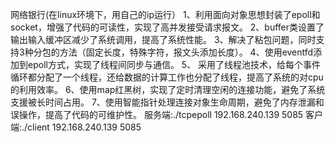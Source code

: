网络银行(在linux环境下，用自己的ip运行）
1、利用面向对象思想封装了epoll和socket，增强了代码的可读性，实现了高并发接受请求报文。
2、buffer类设置了输出输入缓冲区减少了系统调用，提高了系统性能。
3、解决了粘包问题，同时支持3种分包的方法（固定长度，特殊字符，报文头添加长度）。
4、使用eventfd添加到epoll方式，实现了线程间同步与通信。
5、 采用了线程池技术，给每个事件循环都分配了一个线程，还给数据的计算工作也分配了线程，提高了系统的对cpu的利用效率。
6、使用map红黑树，实现了定时清理空闲的连接功能，避免了系统支援被长时间占用。
7、使用智能指针处理连接对象生命周期，避免了内存泄漏和误操作，提高了代码的可维护性。
服务端:./tcpepoll 192.168.240.139 5085
客户端:./client 192.168.240.139 5085
